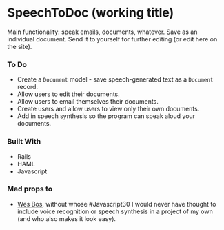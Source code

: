 # SpeechToDoc (working title)
Main functionality: speak emails, documents, whatever. Save as an individual document. Send it to yourself for further editing (or edit here on the site).

### To Do
- Create a `Document` model - save speech-generated text as a `Document` record.
- Allow users to edit their documents.
- Allow users to email themselves their documents.
- Create users and allow users to view only their own documents.
- Add in speech synthesis so the program can speak aloud your documents.

### Built With
- Rails
- HAML
- Javascript

### Mad props to
- [Wes Bos](http://www.twitter.com/@wesbos), without whose #Javascript30 I would never have thought to include voice recognition or speech synthesis in a project of my own (and who also makes it look easy).
